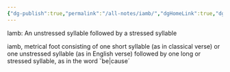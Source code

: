 ```yaml
---
{"dg-publish":true,"permalink":"/all-notes/iamb/","dgHomeLink":true,"dgPassFrontmatter":false}
---
```


Iamb: An unstressed syllable followed by a stressed syllable

iamb, metrical foot consisting of one short syllable (as in classical verse) or one unstressed syllable (as in English verse) followed by one long or stressed syllable, as in the word ˘be|cause´